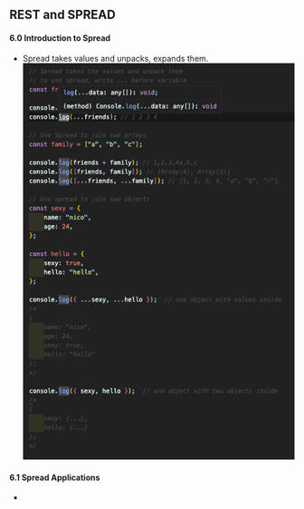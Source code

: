 ## REST and SPREAD

#### 6.0 Introduction to Spread

- Spread takes values and unpacks, expands them.  
  <img src="./img/capture06-1.png" width="800px">

#### 6.1 Spread Applications

-
